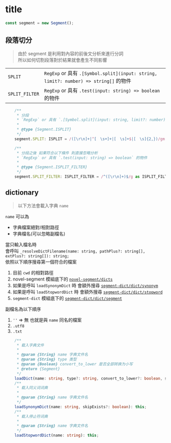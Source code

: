 # title

```ts
const segment = new Segment();
```

## 段落切分

> 由於 segment 是利用對內容的前後文分析來進行分詞  
> 所以如何切割段落對於結果就會產生不同影響

|       | |
|:------|:--|
| `SPLIT` | `RegExp` or 具有 `.[Symbol.split](input: string, limit?: number) => string[]` 的物件 |
| `SPLIT_FILTER` | `RegExp` or 具有 `.test(input: string) => boolean` 的物件 |

```ts
	/**
	 * 分段
	 * `RegExp` or 具有 `.[Symbol.split](input: string, limit?: number) => string[]` 的物件
	 *
	 * @type {Segment.ISPLIT}
	 */
	segment.SPLIT: ISPLIT = /([\r\n]+|^[　\s+]+|[　\s]+$|[　\s]{2,})/gm as ISPLIT;

	/**
	 * 分段之後 如果符合以下條件 則直接忽略分析
	 * `RegExp` or 具有 `.test(input: string) => boolean` 的物件
	 *
	 * @type {Segment.ISPLIT_FILTER}
	 */
	segment.SPLIT_FILTER: ISPLIT_FILTER = /^([\r\n]+)$/g as ISPLIT_FILTER;
```

## dictionary

> 以下方法會載入字典 `name`

`name` 可以為

* 字典檔案絕對/相對路徑
* 字典檔名(可以忽略副檔名)

當只輸入檔名時  
會呼叫 `_resolveDictFilename(name: string, pathPlus?: string[], extPlus?: string[]): string;`  
依照以下順序搜尋第一個符合的檔案

1. 目前 `cwd` 的相對路徑
2. novel-segment 模組底下的 [`novel-segment/dicts`](https://github.com/bluelovers/node-segment/tree/master/dicts)
3. 如果是呼叫 `loadSynonymDict` 時 會額外搜尋 [`segment-dict/dict/synonym`](https://github.com/bluelovers/node-segment-dict/tree/master/dict/synonym)
4. 如果是呼叫 `loadStopwordDict` 時 會額外搜尋 [`segment-dict/dict/stopword`](https://github.com/bluelovers/node-segment-dict/tree/master/dict/stopword)
5. `segment-dict` 模組底下的 [`segment-dict/dict/segment`](https://github.com/bluelovers/node-segment-dict/tree/master/dict/segment)

副檔名為以下順序

1. `''` => 無 也就是與 `name` 同名的檔案
2. `.utf8`
3. `.txt`

```ts
    /**
     * 载入字典文件
     *
     * @param {String} name 字典文件名
     * @param {String} type 类型
     * @param {Boolean} convert_to_lower 是否全部转换为小写
     * @return {Segment}
     */
    loadDict(name: string, type?: string, convert_to_lower?: boolean, skipExists?: boolean): this;
    /**
     * 载入同义词词典
     *
     * @param {String} name 字典文件名
     */
    loadSynonymDict(name: string, skipExists?: boolean): this;
    /**
     * 载入停止符词典
     *
     * @param {String} name 字典文件名
     */
    loadStopwordDict(name: string): this;
```
